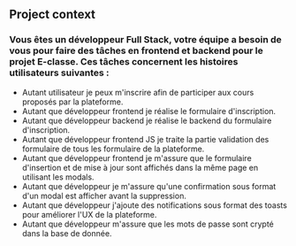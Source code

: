 ## Project context
### Vous êtes un développeur Full Stack, votre équipe a besoin de vous pour faire des tâches en frontend et backend pour le projet E-classe. Ces tâches concernent les histoires utilisateurs suivantes :

- Autant utilisateur je peux m'inscrire afin de participer aux cours proposés par la plateforme.
- Autant que développeur frontend je réalise le formulaire d'inscription.
- Autant que développeur backend je réalise le backend du formulaire d'inscription.
- Autant que développeur frontend JS je traite la partie validation des formulaire de tous les formulaire de la plateforme.
- Autant que développeur frontend je m'assure que le formulaire d'insertion et de mise à jour sont affichés dans la même page en utilisant les modals.
- Autant que développeur je m'assure qu'une confirmation sous format d'un modal est afficher avant la suppression.
- Autant que développeur j'ajoute des notifications sous format des toasts pour améliorer l'UX de la plateforme.
- Autant que développeur m'assure que les mots de passe sont crypté dans la base de donnée.